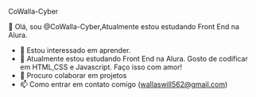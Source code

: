 CoWalla-Cyber



👋 Olá, sou @CoWalla-Cyber,Atualmente estou estudando Front End na Alura. 


- 👀 Estou interessado em aprender.
- 🌱 Atualmente estou estudando Front End na Alura. Gosto de codificar em HTML,CSS e Javascript. Faço isso com amor!
- 💞️ Procuro colaborar em projetos
- 📫 Como entrar em contato comigo (wallaswill562@gmail.com)

